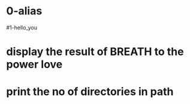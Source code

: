 # 0-alias
#1-hello_you
# display the result of BREATH to the power love
# print the no of directories in path
